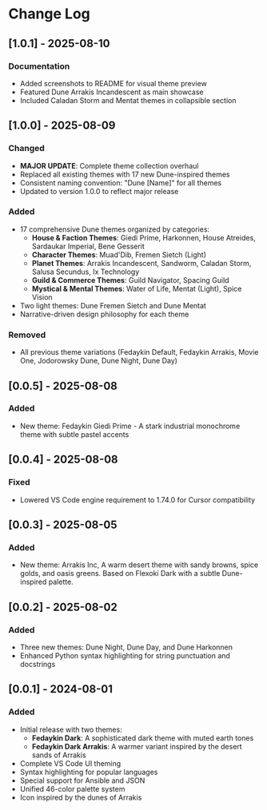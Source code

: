 # Change Log

## [1.0.1] - 2025-08-10
### Documentation
- Added screenshots to README for visual theme preview
- Featured Dune Arrakis Incandescent as main showcase
- Included Caladan Storm and Mentat themes in collapsible section

## [1.0.0] - 2025-08-09
### Changed
- **MAJOR UPDATE**: Complete theme collection overhaul
- Replaced all existing themes with 17 new Dune-inspired themes
- Consistent naming convention: "Dune [Name]" for all themes
- Updated to version 1.0.0 to reflect major release

### Added
- 17 comprehensive Dune themes organized by categories:
  - **House & Faction Themes**: Giedi Prime, Harkonnen, House Atreides, Sardaukar Imperial, Bene Gesserit
  - **Character Themes**: Muad'Dib, Fremen Sietch (Light)
  - **Planet Themes**: Arrakis Incandescent, Sandworm, Caladan Storm, Salusa Secundus, Ix Technology
  - **Guild & Commerce Themes**: Guild Navigator, Spacing Guild
  - **Mystical & Mental Themes**: Water of Life, Mentat (Light), Spice Vision
- Two light themes: Dune Fremen Sietch and Dune Mentat
- Narrative-driven design philosophy for each theme

### Removed
- All previous theme variations (Fedaykin Default, Fedaykin Arrakis, Movie One, Jodorowsky Dune, Dune Night, Dune Day)
## [0.0.5] - 2025-08-08
### Added
- New theme: Fedaykin Giedi Prime - A stark industrial monochrome theme with subtle pastel accents

## [0.0.4] - 2025-08-08
### Fixed
- Lowered VS Code engine requirement to 1.74.0 for Cursor compatibility

## [0.0.3] - 2025-08-05
### Added
- New theme: Arrakis Inc, A warm desert theme with sandy browns, spice golds, and oasis greens. Based on
  Flexoki Dark with a subtle Dune-inspired palette.

## [0.0.2] - 2025-08-02
### Added
- Three new themes: Dune Night, Dune Day, and Dune Harkonnen
- Enhanced Python syntax highlighting for string punctuation and docstrings

## [0.0.1] - 2024-08-01
### Added
- Initial release with two themes:
  - **Fedaykin Dark**: A sophisticated dark theme with muted earth tones
  - **Fedaykin Dark Arrakis**: A warmer variant inspired by the desert sands of Arrakis
- Complete VS Code UI theming
- Syntax highlighting for popular languages
- Special support for Ansible and JSON
- Unified 46-color palette system
- Icon inspired by the dunes of Arrakis
